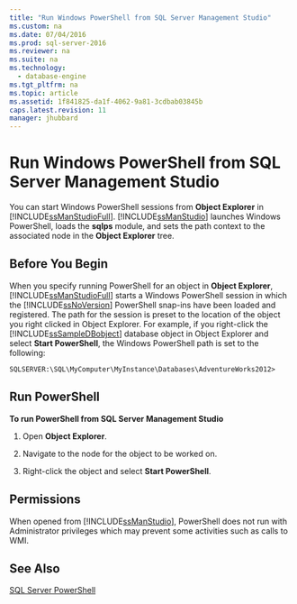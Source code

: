 ```yaml
---
title: "Run Windows PowerShell from SQL Server Management Studio"
ms.custom: na
ms.date: 07/04/2016
ms.prod: sql-server-2016
ms.reviewer: na
ms.suite: na
ms.technology: 
  - database-engine
ms.tgt_pltfrm: na
ms.topic: article
ms.assetid: 1f841825-da1f-4062-9a81-3cdbab03845b
caps.latest.revision: 11
manager: jhubbard
---
```

# Run Windows PowerShell from SQL Server Management Studio
You can start Windows PowerShell sessions from **Object Explorer** in [!INCLUDE[ssManStudioFull](../../Topics/TopicNameContainA/includes/ssManStudioFull_md.md)]. [!INCLUDE[ssManStudio](../../Topics/TopicNameContainA/includes/ssManStudio_md.md)] launches Windows PowerShell, loads the **sqlps** module, and sets the path context to the associated node in the **Object Explorer** tree.  
  
## Before You Begin  
 When you specify running PowerShell for an object in **Object Explorer**, [!INCLUDE[ssManStudioFull](../../Topics/TopicNameContainA/includes/ssManStudioFull_md.md)] starts a Windows PowerShell session in which the [!INCLUDE[ssNoVersion](../../Topics/TopicNameContainA/includes/ssNoVersion_md.md)] PowerShell snap-ins have been loaded and registered. The path for the session is preset to the location of the object you right clicked in Object Explorer. For example, if you right-click the [!INCLUDE[ssSampleDBobject](../../Topics/TopicNameContainA/includes/ssSampleDBobject_md.md)] database object in Object Explorer and select **Start PowerShell**, the Windows PowerShell path is set to the following:  
  
```  
SQLSERVER:\SQL\MyComputer\MyInstance\Databases\AdventureWorks2012>  
```  
  
## Run PowerShell  
 **To run PowerShell from SQL Server Management Studio**  
  
1.  Open **Object Explorer**.  
  
2.  Navigate to the node for the object to be worked on.  
  
3.  Right-click the object and select **Start PowerShell**.  
  
## Permissions  
 When opened from [!INCLUDE[ssManStudio](../../Topics/TopicNameContainA/includes/ssManStudio_md.md)], PowerShell does not run with Administrator privileges which may prevent some activities such as calls to WMI.  
  
## See Also  
 [SQL Server PowerShell](../../Topics/TopicNameNotContainA/SQL-Server-PowerShell.md)